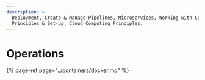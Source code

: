 ```yaml
---
description: >-
  Deployment, Create & Manage Pipelines, Microservices, Working with Containers,
  Principles & Set-up, Cloud Computing Principles.
---
```


# Operations

{% page-ref page="../containers/docker.md" %}





